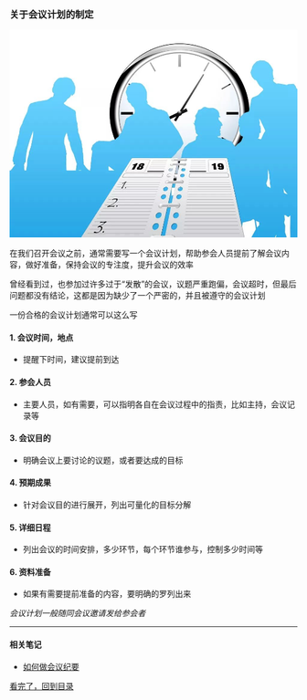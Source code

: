 ### 关于会议计划的制定

![假装这里有一张图片](/static/img/meeting-2.png)

在我们召开会议之前，通常需要写一个会议计划，帮助参会人员提前了解会议内容，做好准备，保持会议的专注度，提升会议的效率

曾经看到过，也参加过许多过于“发散”的会议，议题严重跑偏，会议超时，但最后问题都没有结论，这都是因为缺少了一个严密的，并且被遵守的会议计划

一份合格的会议计划通常可以这么写

#### 1. 会议时间，地点

- 提醒下时间，建议提前到达

#### 2. 参会人员

- 主要人员，如有需要，可以指明各自在会议过程中的指责，比如主持，会议记录等

#### 3. 会议目的

- 明确会议上要讨论的议题，或者要达成的目标

#### 4. 预期成果

- 针对会议目的进行展开，列出可量化的目标分解

#### 5. 详细日程

- 列出会议的时间安排，多少环节，每个环节谁参与，控制多少时间等

#### 6. 资料准备

- 如果有需要提前准备的内容，要明确的罗列出来


*会议计划一般随同会议邀请发给参会者*

---

#### 相关笔记

- [如何做会议纪要](meeting-minutes.md)


[看完了，回到目录](/README.md)